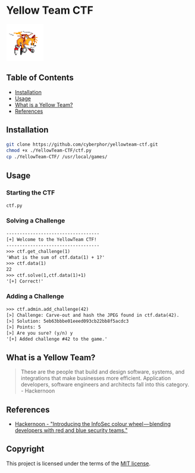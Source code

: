 # Yellow Team CTF
![yellow.gif](/_misc/yellow.gif)

## Table of Contents
* [Installation](#installation)
* [Usage](#usage)
* [What is a Yellow Team?](#what-is-a-yellow-team)
* [References](#references)

## Installation
```bash
git clone https://github.com/cyberphor/yellowteam-ctf.git
chmod +x ./YellowTeam-CTF/ctf.py
cp ./YellowTeam-CTF/ /usr/local/games/
```

## Usage
### Starting the CTF
```
ctf.py
```
### Solving a Challenge
```
-----------------------------------
[+] Welcome to the YellowTeam CTF!
-----------------------------------
>>> ctf.get_challenge(1)
'What is the sum of ctf.data(1) + 1?'
>>> ctf.data(1)
22
>>> ctf.solve(1,ctf.data(1)+1)
'[+] Correct!'
```
### Adding a Challenge 
```
>>> ctf.admin.add_challenge(42)
[>] Challenge: Carve-out and hash the JPEG found in ctf.data(42).
[>] Solution: 5eb63bbbe01eeed093cb22bb8f5acdc3
[>] Points: 5
[>] Are you sure? (y/n) y
'[+] Added challenge #42 to the game.'
```

## What is a Yellow Team?
> These are the people that build and design software, systems, and integrations that make businesses more efficient. Application developers, software engineers and architects fall into this category. <br> - Hackernoon

## References
* [Hackernoon - "Introducing the InfoSec colour wheel — blending developers with red and blue security teams."](https://hackernoon.com/introducing-the-infosec-colour-wheel-blending-developers-with-red-and-blue-security-teams-6437c1a07700)

## Copyright
This project is licensed under the terms of the [MIT license](/_misc/LICENSE).

